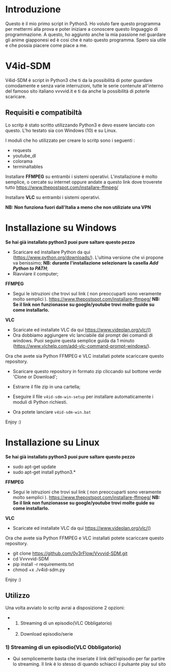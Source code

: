 # Introduzione
Questo è il mio primo script in Python3. Ho voluto fare questo programma per mettermi alla prova e poter iniziare a conoscere questo linguaggio di programmazione. A questo, ho aggiunto anche la mia passione nel guardare gli anime giapponesi ed è cosi che è nato questo programma. Spero sia utile e che possia piacere come piace a me.

# V4id-SDM

V4id-SDM è script in Python3 che ti da la possibilità di poter guardare comodamente e senza varie interruzioni, tutte le serie contenute all'interno del famoso sito italiano vvvvid.it e ti da anche la possibilità di poterle scaricare.

 ## Requisiti e compatibiltà
 Lo scritp è stato scritto utilizzando Python3 e devo essere lanciato con questo. 
 L'ho testato sia con Windows (10) e su Linux.
 
 I moduli che ho utilizzato per creare lo scritp sono i seguenti :
 
 * requests
 * youtube_dl
 * colorama
 * terminaltables
 
Installare **FFMPEG** su entrambi i sistemi operativi. L'installazione è molto semplice, o cercate su internet oppure andate a questo link dove troverete tutto https://www.thepostspot.com/installare-ffmpeg/

Installare **VLC** su entrambi i sistemi operativi.

**NB: Non funziona fuori dall'Italia a meno che non utiliziate una VPN**

# Installazione su Windows 

**Se hai già installato python3 puoi pure saltare questo pezzo**

* Scaricare ed installare Python da qui (https://www.python.org/downloads/). L'ultima versione che vi propone va benissimo;
  **NB: durante l'installazione selezionare la casella *Add Python to PATH***;
* Riavviare il computer;

**FFMPEG**

* Segui le istruzioni che trovi sul link ( non preoccuparti sono veramente molto semplici ). 
  https://www.thepostspot.com/installare-ffmpeg/
**NB: Se il link non funzionasse su google/youtube trovi molte guide su come installarlo.**

**VLC**
* Scaricate ed installate VLC da qui https://www.videolan.org/vlc/()
* Ora dobbiamo aggiungere vlc lanciabile dal prompt dei comandi di windows. Puoi seguire questa semplice guida da 1 minuto (https://www.vlchelp.com/add-vlc-command-prompt-windows/).

Ora che avete sia Python FFMPEG e VLC installati potete scariccare questo repository.
* Scaricare questo repository in formato zip cliccando sul bottone verde 'Clone or Download';
* Estrarre il file zip in una cartella;
* Eseguire il file `v4id-sdm-win-setup` per installare automaticamente i moduli di Python richiesti.

* Ora potete lanciare `v4id-sdm-win.bat`

Enjoy :)



# Installazione su Linux  

**Se hai già installato python3 puoi pure saltare questo pezzo**
* sudo apt-get update
* sudo apt-get install python3.*

**FFMPEG**
* Segui le istruzioni che trovi sul link ( non preoccuparti sono veramente molto semplici ). 
  https://www.thepostspot.com/installare-ffmpeg/
**NB: Se il link non funzionasse su google/youtube trovi molte guide su come installarlo.**

**VLC**
* Scaricate ed installate VLC da qui https://www.videolan.org/vlc/()


Ora che avete sia Python FFMPEG e VLC installati potete scariccare questo repository.
* git clone https://github.com/0v3rFlow/Vvvvid-SDM.git
* cd Vvvvvid-SDM
* pip install -r requirements.txt
* chmod +x ./v4id-sdm.py

Enjoy :)

## Utilizzo
Una volta avviato lo scritp avrai a disposizione 2 opzioni:
* 1) Streaming di un episodio(VLC Obbligatorio)
* 2) Download episodio/serie

### 1) Streaming di un episodio(VLC Obbligatorio) ###
* Qui semplicemente basta che inseriate il link dell'episodio per far partire lo streaming. Il link è lo stesso di quando schiacci il pulsante play sul sito 






 
 
 
 




